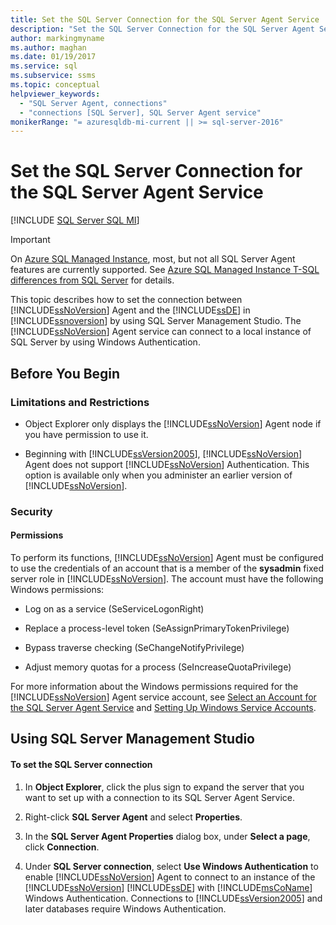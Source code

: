 ```yaml
---
title: Set the SQL Server Connection for the SQL Server Agent Service
description: "Set the SQL Server Connection for the SQL Server Agent Service"
author: markingmyname
ms.author: maghan
ms.date: 01/19/2017
ms.service: sql
ms.subservice: ssms
ms.topic: conceptual
helpviewer_keywords:
  - "SQL Server Agent, connections"
  - "connections [SQL Server], SQL Server Agent service"
monikerRange: "= azuresqldb-mi-current || >= sql-server-2016"
---
```


# Set the SQL Server Connection for the SQL Server Agent Service

[!INCLUDE [SQL Server SQL MI](../../includes/applies-to-version/sql-asdbmi.md)]

> [!IMPORTANT]  
> On [Azure SQL Managed Instance](/azure/sql-database/sql-database-managed-instance), most, but not all SQL Server Agent features are currently supported. See [Azure SQL Managed Instance T-SQL differences from SQL Server](/azure/sql-database/sql-database-managed-instance-transact-sql-information#sql-server-agent) for details.

This topic describes how to set the connection between [!INCLUDE[ssNoVersion](../../includes/ssnoversion-md.md)] Agent and the [!INCLUDE[ssDE](../../includes/ssde-md.md)] in [!INCLUDE[ssnoversion](../../includes/ssnoversion-md.md)] by using SQL Server Management Studio. The [!INCLUDE[ssNoVersion](../../includes/ssnoversion-md.md)] Agent service can connect to a local instance of SQL Server by using Windows Authentication.  
  
## <a name="BeforeYouBegin"></a>Before You Begin  
  
### <a name="Restrictions"></a>Limitations and Restrictions  
  
-   Object Explorer only displays the [!INCLUDE[ssNoVersion](../../includes/ssnoversion-md.md)] Agent node if you have permission to use it.  
  
-   Beginning with [!INCLUDE[ssVersion2005](../../includes/ssversion2005-md.md)], [!INCLUDE[ssNoVersion](../../includes/ssnoversion-md.md)] Agent does not support [!INCLUDE[ssNoVersion](../../includes/ssnoversion-md.md)] Authentication. This option is available only when you administer an earlier version of [!INCLUDE[ssNoVersion](../../includes/ssnoversion-md.md)].  
  
### <a name="Security"></a>Security  
  
#### <a name="Permissions"></a>Permissions  
To perform its functions, [!INCLUDE[ssNoVersion](../../includes/ssnoversion-md.md)] Agent must be configured to use the credentials of an account that is a member of the **sysadmin** fixed server role in [!INCLUDE[ssNoVersion](../../includes/ssnoversion-md.md)]. The account must have the following Windows permissions:  
  
-   Log on as a service (SeServiceLogonRight)  
  
-   Replace a process-level token (SeAssignPrimaryTokenPrivilege)  
  
-   Bypass traverse checking (SeChangeNotifyPrivilege)  
  
-   Adjust memory quotas for a process (SeIncreaseQuotaPrivilege)  
  
For more information about the Windows permissions required for the [!INCLUDE[ssNoVersion](../../includes/ssnoversion-md.md)] Agent service account, see [Select an Account for the SQL Server Agent Service](../../ssms/agent/select-an-account-for-the-sql-server-agent-service.md) and [Setting Up Windows Service Accounts](../../database-engine/configure-windows/configure-windows-service-accounts-and-permissions.md).  
  
## <a name="SSMSProcedure"></a>Using SQL Server Management Studio  
  
#### To set the SQL Server connection  
  
1.  In **Object Explorer**, click the plus sign to expand the server that you want to set up with a connection to its SQL Server Agent Service.  
  
2.  Right-click **SQL Server Agent** and select **Properties**.  
  
3.  In the **SQL Server Agent Properties** dialog box, under **Select a page**, click **Connection**.  
  
4.  Under **SQL Server connection**, select **Use Windows Authentication** to enable [!INCLUDE[ssNoVersion](../../includes/ssnoversion-md.md)] Agent to connect to an instance of the [!INCLUDE[ssNoVersion](../../includes/ssnoversion-md.md)] [!INCLUDE[ssDE](../../includes/ssde-md.md)] with [!INCLUDE[msCoName](../../includes/msconame-md.md)] Windows Authentication. Connections to [!INCLUDE[ssVersion2005](../../includes/ssversion2005-md.md)] and later databases require Windows Authentication.  

